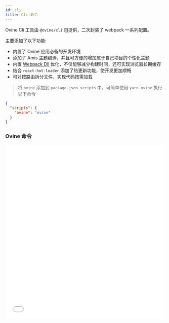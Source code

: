 ```yaml
---
id: cli
title: Cli 命令
---
```


Ovine Cli 工具由 `@ovine/cli` 包提供，二次封装了 webpack 一系列配置。

主要添加了以下功能:

- 内置了 Ovine 应用必备的开发环境
- 添加了 Amis 主题编译，并且可方便的增加属于自己项目的个性化主题
- 内置 [Webpack Dll](https://zhuanlan.zhihu.com/p/84595664) 优化，不仅能够减少构建时间，还可实现浏览器长期缓存
- 结合 `react-hot-loader` 添加了热更新功能，使开发更加顺畅
- 可对按路由拆分文件，实现代码按需加载

> 将 `ovine` 添加到 `package.json scripts` 中，可简单使用 `yarn ovine` 执行以下命令

```json
{
  "scripts": {
    "ovine": "ovine"
  }
}
```

### Ovine 命令

<iframe style={{border: "1px solid #dfdfdf"}} src="/org/htmls/cli.html" border="0" frameBorder="0" width="100%" height="550px" />

### `yarn ovine -h` 查看帮助

列出 ovine 命令的所有帮助项，或者查看具体的命令的帮助。 `yarn ovine dev -h` 查看 `dev` 命令的帮助信息。不必记忆所有的文档所有内容，需要时查看帮助即即可。

### `yarn ovine dev`

#### `-p` 启动端口

默认 7050

#### `--env` 当前应用环境

默认 localhost

#### `--host` 启动的 host

默认 localhost

#### `--mock` 是否开启 mock 数据功能

默认 false

#### `--scss` 开启 scss 更新

默认 false。此选项需要与 `ovine scss -w` 命令配合使用，可以实时预览主题文件修改后的效果。

#### `--local-ip` 使用 本机 IP 地址启动

默认 false

#### `--no-hot` 关闭热更新

默认 false

#### `--no-open` 不默认打开浏览器

默认 false

#### `--no-dll` 不启用 dll

默认 false。不启用 dll 编译会非常慢。但是可以看到更多 `react` 的报错信息。

### `yarn ovine build`

#### `--mock` 是否开启 mock 数据功能

默认 false。开启 mock 后，可以使用 `mock.js` 数据。否则 `mock.js` 数据无效。

#### `--env` 当前应用环境

默认 production，如果非 `production` 环境可以自行设置，其他环境。

#### `--bundle-analyzer` 开启打包分析

是否开启 build 构建的依赖分析，默认 false。当有需要的时候可以使用此参数，更加详细的了解 build 包的大小。

### `yarn ovine dll` 打包 dll 文件

是将 amis 等一系列依赖包提前打包，不必每次构建都打包，可以加快构建速度，也可以使浏览器长期缓存，加快页面加载速度。每次 amis 升级，或者其他 dll 依赖包升级，都需要重复执行该命令。

> Amis 的依赖包还比较多的，构建 DLL 比较缓慢，此命令时间较长，大约 1-2 分钟左右，请耐心等待。

#### `--bundle-analyzer` 开启打包分析

是否开启 dll 构建的依赖分析，默认 false。当有需要的时候可以使用此参数，更加详细的了解 dll 包的大小。

#### `--embed-assets` 内嵌静态资源

比如 css 中内嵌 font 字体文件

#### `--no-hash` 打包后文件不加 hash 信息

将 dll 文件部署 cdn 服务中时，可能会用到

### `yarn ovine scss` 编译 scss

Ovine 默认采用 `css in js` 方式写样式。但是 `amis` 使用的 `scss` 写样式。因此每当 `amis` 更新时，或者当更改 `scss` 主题变量时，都需要重新编译一下 amis 的样式。

#### `-w` 监听 scss 文件改动，实时编译

#### `--verbose` 打印详细日志

### `yarn ovine info <infoType>` 查看信息

可以查看 Ovine 应用相关信息。 比如： `yarn ovine info version` 查看信息

- `yarn ovine info version` 查看 ovine 库版本信息。

### Ovine 版本升级

[Ovine 版本更新日志](/org/blog/changelog/)

由于 Ovine 是一个应用型的框架，对 `Amis` 进行了封装，并内置了一些常用功能。如果想升级 `Amis`，必须升级 `Ovine`相关 npm 包。升级 `Ovine` 需进行以下操作。

- 更新 `Ovine` 相关 npm 包

  - `yarn add @ovine/cli@latest` 更新 cli 工具
  - `yarn add @ovine/core@latest` 更新 core 包

- 当 `Ovine` npm 包内更新了 `Amis` 版本时，需要额外进行下列步骤

  - `yarn ovine dll` 编译 Dll 静态资源文件
  - `yarn ovine scss` 编译 Amis 样式

- 当 `Ovine` 只更改了 Dll 相关配置时，仅需要执行 `yarn ovine dll` 即可

> 除了更新这些，如果有重大改版，还需要对应代码细节，进行代码改动。具体需要改动的内容，都会在版本日志中注明。

## 部署 Ovine 应用

Ovine 是单页面应用，使用 [browserHistory](https://blog.csdn.net/wangweiren_get/article/details/96423020) 模式，作为页面路由。构建好项目后，将打包好的文件拷贝到在服务器对应目录中，需要做一些简单配置，即可直接访问。推荐使用 `nginx` 作为部署 web 服务器配置。其他软件作为服务器均可。

以下就 `nginx` 简单配置为例。 [nginx 入门](https://zhuanlan.zhihu.com/p/33418520)

#### 将项目部署在域名的根目录下。 即 `https://app.com/` 为项目首页

- 构建项目 `yarn build`

  - 此步骤，可以传入 `env` 环境。如： `yarn build --env=staging` 等，表示不同环境的构建
  - 此步骤将构建项目，并将所有文件进行打包 `/my-app/dist/` 目录。

- 将构建好的文件拷贝到服务器中。将 `/my-app/dist/*` 拷贝到 `/path-to/my-app/`

  - 类 linux 系统同步文件 `rsync -a --delete /my-app/dist/* user@192.168.10.10:/path-to/my-app/`
  - windows 可采用其他方式，将文件同步到服务器中

- 编写域名根目录 `nginx` 配置

  ```bash
  server {
    # 一堆其他配置，比如 端口，https，缓存，日志文件等
    server_name app.com; # 域名配置
    location / {
      root   /path-to/my-app; # 项目目录
      index  index.html; # index文件
      try_files $uri $uri/ /index.html; # !!单页应用最重要配置，文件不存在，回退到 index.html
    }
    # 一堆其他配置, 比如 api 代理等
  }
  ```

- 启动或重启 `nginx`

> 此处使用 nginx 默认安装目录为命令路径，仅作为参考。

```bash
# 检查配置是否正确
sudo /usr/local/nginx/sbin/nginx -t

# 启动nginx
sudo /usr/local/nginx/sbin/nginx

# 重启 nginx
sudo /usr/local/nginx/sbin/nginx -s reload
```

---

#### 将项目部署在域名的子目录下。 即 `https://app.com/sub-path/` 为项目首页

其他步骤与上述类似，主要 `ovine` 配置与 `nginx` 配置不同。

- **在 `ovine.config.js`文件 添加 `publicPath` 配置**

```js
// ovine.config.js 文件
module.exports = {
  publicPath: '/sub-path/', // 必须以斜线结尾
  // ... 其他配置
}
```

- **重新执行 `yarn dll` 命令。只要修改 `publicPath` 就需要重新执行该命令。**

- 构建项目 `yarn build`

- 将构建好的文件拷贝到服务器中。 将 `/my-app/dist/*` 拷贝到 `/path-to/my-app/sub-path`

- **域名子目录 `nginx` 配置。注意 `sub-path`**

```bash
  server {
    # 一堆其他配置，比如 端口，https，缓存，日志文件等
    server_name app.com; # 域名配置
    location /sub-path { # 子目录
      root   /path-to/my-app; # 项目目录
      index  index.html; # index文件
      try_files $uri $uri/ /sub-path/index.html; # !!单页应用最重要配置，文件不存在，回退到 sub-path/index.html
    }
    # 一堆其他配置, 比如 api 代理等
  }

```

- 启动或重启 `nginx`

